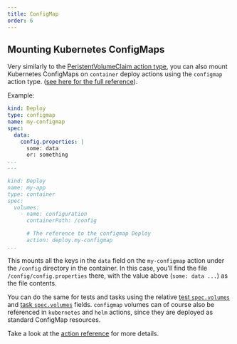 ```yaml
---
title: ConfigMap
order: 6
---
```


## Mounting Kubernetes ConfigMaps

Very similarly to the [PeristentVolumeClaim action type](./persistentvolumeclaim.md), you can also mount Kubernetes ConfigMaps on `container` deploy actions using the `configmap` action type. ([see here for the full reference](../../reference/module-types/configmap.md)). 

Example:

```yaml
kind: Deploy
type: configmap
name: my-configmap
spec:
  data:
    config.properties: |
      some: data
      or: something
...
---

kind: Deploy
name: my-app
type: container
spec:
  volumes:
    - name: configuration
      containerPath: /config

      # The reference to the configmap Deploy
      action: deploy.my-configmap
...
```

This mounts all the keys in the `data` field on the `my-configmap` action under the `/config` directory in the container. In this case, you'll find the file `/config/config.properties` there, with the value above (`some: data ...`) as the file contents.

You can do the same for tests and tasks using the relative [test `spec.volumes`](../../reference/action-types/Test/container.md#specvolumes) and [task `spec.volumes`](../../reference/action-types/Run/container.md#specvolumes) fields. `configmap` volumes can of course also be referenced in `kubernetes` and `helm` actions, since they are deployed as standard ConfigMap resources.

Take a look at the [action reference](../../reference/action-types/README.md) for more details.
